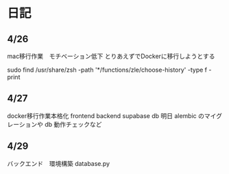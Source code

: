 # 日記
## 4/26
mac移行作業　モチベーション低下
とりあえずでDockerに移行しようとする

sudo find /usr/share/zsh -path '*/functions/zle/choose-history' -type f -print

## 4/27
docker移行作業本格化
frontend backend
supabase db
明日 alembic のマイグレーションや db 動作チェックなど

## 4/29
バックエンド　環境構築
database.py